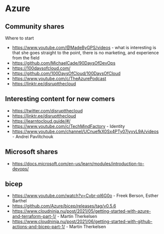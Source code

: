 # Azure

## Community shares

Where to start

* https://www.youtube.com/@MadeByGPS/videos - what is interesting is that she goes straight to the point, there is no marketing, and experience from the field
* https://github.com/MichaelCade/90DaysOfDevOps
* https://100daysofcloud.com/
* https://github.com/100DaysOfCloud/100DaysOfCloud
* https://www.youtube.com/c/TheAzurePodcast
* https://linktr.ee/disruptthecloud

## Interesting content for new comers

* https://twitter.com/disruptthecloud
* https://linktr.ee/disruptthecloud
* https://learntocloud.guide/#/
* https://www.youtube.com/c/TechMindFactory - Identity
* https://www.youtube.com/channel/UCnuefkX0Sx4PTy07jyvvL9A/videos - Andrei Pavlitchouk

## Microsoft shares

* https://docs.microsoft.com/en-us/learn/modules/introduction-to-devops/

## bicep

* https://www.youtube.com/watch?v=Cvbr-pI6G0o - Freek Berson, Esther Barthel
* https://github.com/Azure/bicep/releases/tag/v0.5.6
* https://www.cloudninja.nu/post/2021/05/getting-started-with-azure-and-terraform-part-1/ - Martin Therkelsen
* https://www.cloudninja.nu/post/2021/06/getting-started-with-github-actions-and-bicep-part-1/ - Martin Therkelsen
